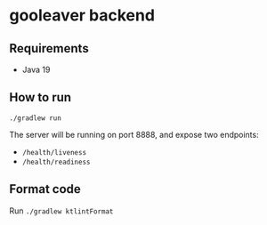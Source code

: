 # gooleaver backend

## Requirements

* Java 19

## How to run

```shell
./gradlew run
```

The server will be running on port 8888, and expose two endpoints:

* `/health/liveness`
* `/health/readiness`

## Format code

Run `./gradlew ktlintFormat`
